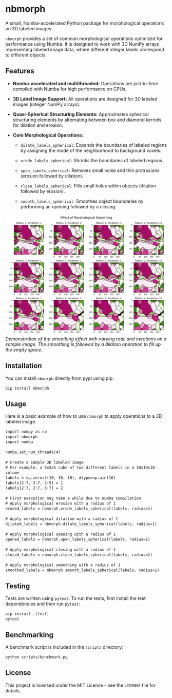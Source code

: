 # nbmorph

A small, Numba-accelerated Python package for morphological operations on 3D labeled images.

`nbmorph` provides a set of common morphological operations optimized for performance using Numba. It is designed to work with 3D NumPy arrays representing labeled image data, where different integer labels correspond to different objects.

## Features

* **Numba-accelerated and multithreaded:** Operations are just-in-time compiled with Numba for high performance on CPUs.

* **3D Label Image Support:** All operations are designed for 3D labeled images (integer NumPy arrays).

* **Quasi-Spherical Structuring Elements:** Approximates spherical structuring elements by alternating between box and diamond kernels for dilation and erosion.

* **Core Morphological Operations:**

  * `dilate_labels_spherical`: Expands the boundaries of labeled regions by assigning the mode of the neighborhood to background voxels.

  * `erode_labels_spherical`: Shrinks the boundaries of labeled regions.

  * `open_labels_spherical`: Removes small noise and thin protrusions (erosion followed by dilation).

  * `close_labels_spherical`: Fills small holes within objects (dilation followed by erosion).

  * `smooth_labels_spherical`: Smoothes object boundaries by performing an opening followed by a closing.

![Effect of Morphological Smoothing](img/smoothing_effect.png)
*Demonstration of the smoothing effect with varying radii and iterations on a sample image. The smoothing is followed by a dilation operation to fill up the empty space.*


## Installation

You can install `nbmorph` directly from pypi using pip:

```
pip install nbmorph

```


## Usage

Here is a basic example of how to use `nbmorph` to apply operations to a 3D labeled image.

```
import numpy as np
import nbmorph
import numba

numba.set_num_threads(4)

# Create a sample 3D labeled image
# For example, a 5x5x5 cube of two different labels in a 10x10x10 volume
labels = np.zeros((10, 10, 10), dtype=np.uint16)
labels[2:7, 2:7, 2:5] = 1
labels[2:7, 2:7, 5:7] = 2

# First execution may take a while due to numba compilation
# Apply morphological erosion with a radius of 1
eroded_labels = nbmorph.erode_labels_spherical(labels, radius=1)

# Apply morphological dilation with a radius of 1
dilated_labels = nbmorph.dilate_labels_spherical(labels, radius=1)

# Apply morphological opening with a radius of 1
opened_labels = nbmorph.open_labels_spherical(labels, radius=1)

# Apply morphological closing with a radius of 1
closed_labels = nbmorph.close_labels_spherical(labels, radius=1)

# Apply morphological smoothing with a radius of 1
smoothed_labels = nbmorph.smooth_labels_spherical(labels, radius=1)
```

## Testing

Tests are written using `pytest`. To run the tests, first install the test dependencies and then run `pytest`:

```
pip install .[test]
pytest
```

## Benchmarking

A benchmark script is included in the `scripts` directory:

```
python scripts/benchmark.py
```

## License

This project is licensed under the MIT License - see the `LICENSE` file for details.